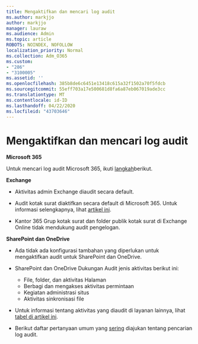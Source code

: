 ```yaml
---
title: Mengaktifkan dan mencari log audit
ms.author: markjjo
author: markjjo
manager: lauraw
ms.audience: Admin
ms.topic: article
ROBOTS: NOINDEX, NOFOLLOW
localization_priority: Normal
ms.collection: Adm_O365
ms.custom:
- "286"
- "3100005"
ms.assetid: ''
ms.openlocfilehash: 385b8de6c6451e13418c615a32f1502a70f5fdcb
ms.sourcegitcommit: 55eff703a17e500681d8fa6a87eb067019ade3cc
ms.translationtype: MT
ms.contentlocale: id-ID
ms.lasthandoff: 04/22/2020
ms.locfileid: "43703646"
---
```

# <a name="enable-and-search-the-audit-log"></a>Mengaktifkan dan mencari log audit

**Microsoft 365**

Untuk mencari log audit Microsoft 365, ikuti [langkah](https://docs.microsoft.com/office365/securitycompliance/search-the-audit-log-in-security-and-compliance#search-the-audit-log)berikut.

**Exchange**

- Aktivitas admin Exchange diaudit secara default.

- Audit kotak surat diaktifkan secara default di Microsoft 365. Untuk informasi selengkapnya, lihat [artikel ini](https://docs.microsoft.com/office365/securitycompliance/enable-mailbox-auditing).

- Kantor 365 Grup kotak surat dan folder publik kotak surat di Exchange Online tidak mendukung audit pengelogan.

**SharePoint dan OneDrive**

- Ada tidak ada konfigurasi tambahan yang diperlukan untuk mengaktifkan audit untuk SharePoint dan OneDrive.

- SharePoint dan OneDrive Dukungan Audit jenis aktivitas berikut ini:

    - File, folder, dan aktivitas Halaman
    - Berbagi dan mengakses aktivitas permintaan
    - Kegiatan administrasi situs
    - Aktivitas sinkronisasi file

- Untuk informasi tentang aktivitas yang diaudit di layanan lainnya, lihat [tabel di artikel ini](https://docs.microsoft.com/office365/securitycompliance/search-the-audit-log-in-security-and-compliance#audited-activities).

- Berikut daftar pertanyaan umum yang [sering](https://docs.microsoft.com/office365/securitycompliance/search-the-audit-log-in-security-and-compliance#frequently-asked-questions) diajukan tentang pencarian log audit.